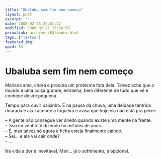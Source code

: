 ```yaml
---
title: "Ubaluba sem fim nem começo"
layout: post
excerpt: ""
date: 2008-02-26 22:01:22
modified: 2008-02-27 15:26:50
permalink: archives/63/index.html
tags: ["Textos"]
featured_img: 
wpid: 63
---
```


# Ubaluba sem fim nem começo

Mariana ama, chora e procura um problema fora dela. Talvez ache que o mundo é uma coisa grande, estranha, bem diferente de tudo que vê e conhece desde pequena.

Tempo para ouvir baixinho. E na pausa da chuva, uma deidade tântrica dourada e azul acende a fogueira e avisa que hoje ela não está pra peixe:

– A gente não consegue ver direito quando existe uma mente na frente.  
– Isso eu venho te dizendo há milhões de anos…  
– É, mas talvez só agora a ficha esteja finalmente caindo.  
– Sei… e ela vai cair onde?  
– …

Na vida a dor é inevitável, Mari… já o sofrimento, é opcional.
